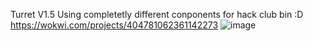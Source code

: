 Turret V1.5 Using completetly different conponents for hack club bin :D
https://wokwi.com/projects/404781062361142273
![image](https://github.com/user-attachments/assets/5268906c-0c25-44c0-aa42-065ab1cdbff2)
